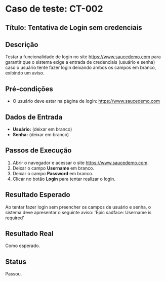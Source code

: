 # Caso de teste: CT-002

## Título: Tentativa de Login sem credenciais

## Descrição
Testar a funcionalidade de login no site https://www.saucedemo.com para garantir que o sistema exige a entrada de credenciais (usuário e senha) caso o usuário tente fazer login deixando ambos os campos em branco, exibindo um aviso.

## Pré-condições
- O usuário deve estar na página de login: https://www.saucedemo.com

## Dados de Entrada
- **Usuário:** (deixar em branco)
- **Senha:** (deixar em branco)

## Passos de Execução
1. Abrir o navegador e acessar o site https://www.saucedemo.com.
2. Deixar o campo **Username** em branco.
3. Deixar o campo **Password** em branco.
4. Clicar no botão **Login** para tentar realizar o login.

## Resultado Esperado
Ao tentar fazer login sem preencher os campos de usuário e senha, o sistema deve apresentar o seguinte aviso: 'Epic sadface: Username is required'

## Resultado Real
Como esperado.

## Status
Passou.